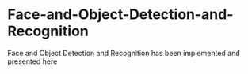 # Face-and-Object-Detection-and-Recognition
Face and Object Detection and Recognition has been implemented and presented here
